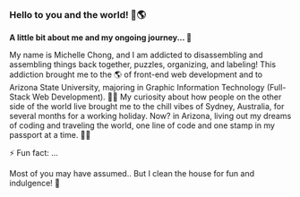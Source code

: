 ### Hello to you and the world! 👋🌎

**A little bit about me and my ongoing journey... 💃**

<p>My name is Michelle Chong, and I am addicted to disassembling and assembling things back together, puzzles, organizing, and labeling! This addiction brought me to the 🌎 of front-end web development and to Arizona State University, majoring in Graphic Information Technology (Full-Stack Web Development). 👩‍💻 My curiosity about how people on the other side of the world live brought me to the chill vibes of Sydney, Australia, for several months for a working holiday. Now? in Arizona, living out my dreams of coding and traveling the world, one line of code and one stamp in my passport at a time. 🥳🎉</p>

<p>⚡ Fun fact: ...</p>
<p>Most of you may have assumed.. But I clean the house for fun and indulgence! 🤫</p>




<!--
**mdchong/mdchong** is a ✨ _special_ ✨ repository because its `README.md` (this file) appears on your GitHub profile.

Here are some ideas to get you started:

- 🔭 I’m currently working on ...
- 🌱 I’m currently learning ...
- 👯 I’m looking to collaborate on ...
- 🤔 I’m looking for help with ...
- 💬 Ask me about ...
- 📫 How to reach me: ...
- 😄 Pronouns: ...
- ⚡ Fun fact: ...
-->
